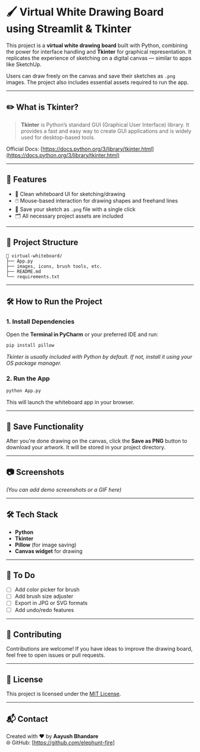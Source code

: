 
# 🖌️ Virtual White Drawing Board using Streamlit & Tkinter

This project is a **virtual white drawing board** built with Python, combining the power  for interface handling and **Tkinter** for graphical representation. It replicates the experience of sketching on a digital canvas — similar to apps like SketchUp.

Users can draw freely on the canvas and save their sketches as `.png` images. The project also includes essential assets required to run the app.

---

## ✏️ What is Tkinter?

> **Tkinter** is Python’s standard GUI (Graphical User Interface) library. It provides a fast and easy way to create GUI applications and is widely used for desktop-based tools.

Official Docs: [https://docs.python.org/3/library/tkinter.html](https://docs.python.org/3/library/tkinter.html)

---

## 🚀 Features

- 🧼 Clean whiteboard UI for sketching/drawing
- 🖱️ Mouse-based interaction for drawing shapes and freehand lines
- 💾 Save your sketch as `.png` file with a single click
- 🗂️ All necessary project assets are included

---

## 🧩 Project Structure

```
📁 virtual-whiteboard/
├── App.py
├── images, icons, brush tools, etc.
├── README.md
└── requirements.txt
```

---

## 🛠️ How to Run the Project

### 1. Install Dependencies

Open the **Terminal in PyCharm** or your preferred IDE and run:

```bash
pip install pillow
```

*Tkinter is usually included with Python by default. If not, install it using your OS package manager.*

### 2. Run the App

```bash
python App.py
```

This will launch the whiteboard app in your browser.

---

## 📸 Save Functionality

After you're done drawing on the canvas, click the **Save as PNG** button to download your artwork. It will be stored in your project directory.

---

## 📷 Screenshots

*(You can add demo screenshots or a GIF here)*

---

## 🛠️ Tech Stack

- **Python**
- **Tkinter**
- **Pillow** (for image saving)
- **Canvas widget** for drawing

---

## 📌 To Do

- [ ] Add color picker for brush
- [ ] Add brush size adjuster
- [ ] Export in JPG or SVG formats
- [ ] Add undo/redo features

---

## 🙌 Contributing

Contributions are welcome! If you have ideas to improve the drawing board, feel free to open issues or pull requests.

---

## 📄 License

This project is licensed under the [MIT License](LICENSE).

---

## 📬 Contact

Created with ❤️ by **Aayush Bhandare**  
🌐 GitHub: [https://github.com/elephunt-fire]
